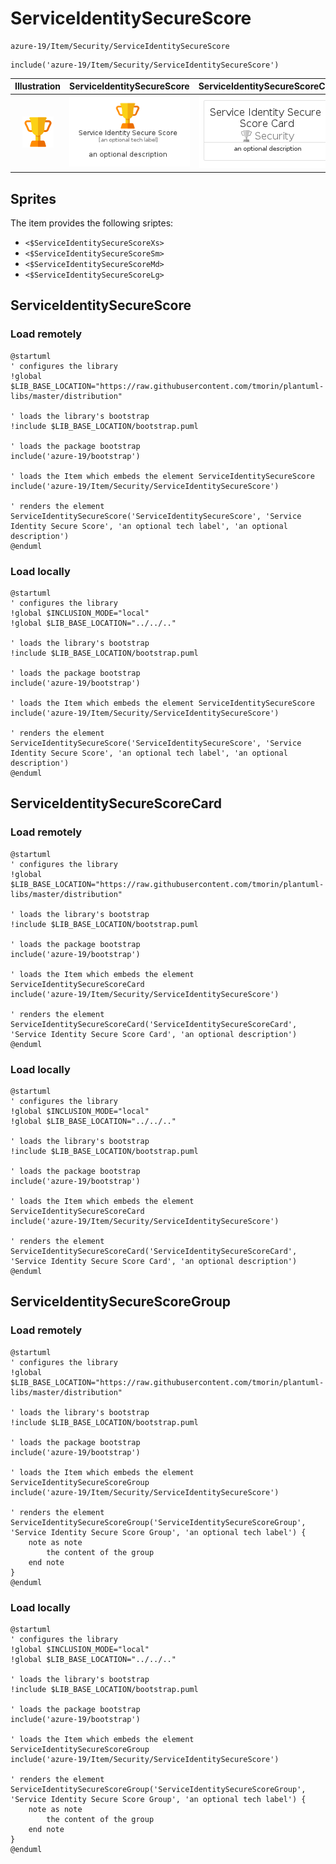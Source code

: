 # ServiceIdentitySecureScore


```text
azure-19/Item/Security/ServiceIdentitySecureScore
```

```text
include('azure-19/Item/Security/ServiceIdentitySecureScore')
```



| Illustration | ServiceIdentitySecureScore | ServiceIdentitySecureScoreCard | ServiceIdentitySecureScoreGroup |
| :---: | :---: | :---: | :---: |
| ![illustration for Illustration](../../../azure-19/Item/Security/ServiceIdentitySecureScore.png) | ![illustration for ServiceIdentitySecureScore](../../../azure-19/Item/Security/ServiceIdentitySecureScore.Local.png) | ![illustration for ServiceIdentitySecureScoreCard](../../../azure-19/Item/Security/ServiceIdentitySecureScoreCard.Local.png) | ![illustration for ServiceIdentitySecureScoreGroup](../../../azure-19/Item/Security/ServiceIdentitySecureScoreGroup.Local.png) |



## Sprites
The item provides the following sriptes:

- `<$ServiceIdentitySecureScoreXs>`
- `<$ServiceIdentitySecureScoreSm>`
- `<$ServiceIdentitySecureScoreMd>`
- `<$ServiceIdentitySecureScoreLg>`





## ServiceIdentitySecureScore

### Load remotely
```plantuml
@startuml
' configures the library
!global $LIB_BASE_LOCATION="https://raw.githubusercontent.com/tmorin/plantuml-libs/master/distribution"

' loads the library's bootstrap
!include $LIB_BASE_LOCATION/bootstrap.puml

' loads the package bootstrap
include('azure-19/bootstrap')

' loads the Item which embeds the element ServiceIdentitySecureScore
include('azure-19/Item/Security/ServiceIdentitySecureScore')

' renders the element
ServiceIdentitySecureScore('ServiceIdentitySecureScore', 'Service Identity Secure Score', 'an optional tech label', 'an optional description')
@enduml
```

### Load locally
```plantuml
@startuml
' configures the library
!global $INCLUSION_MODE="local"
!global $LIB_BASE_LOCATION="../../.."

' loads the library's bootstrap
!include $LIB_BASE_LOCATION/bootstrap.puml

' loads the package bootstrap
include('azure-19/bootstrap')

' loads the Item which embeds the element ServiceIdentitySecureScore
include('azure-19/Item/Security/ServiceIdentitySecureScore')

' renders the element
ServiceIdentitySecureScore('ServiceIdentitySecureScore', 'Service Identity Secure Score', 'an optional tech label', 'an optional description')
@enduml
```

## ServiceIdentitySecureScoreCard

### Load remotely
```plantuml
@startuml
' configures the library
!global $LIB_BASE_LOCATION="https://raw.githubusercontent.com/tmorin/plantuml-libs/master/distribution"

' loads the library's bootstrap
!include $LIB_BASE_LOCATION/bootstrap.puml

' loads the package bootstrap
include('azure-19/bootstrap')

' loads the Item which embeds the element ServiceIdentitySecureScoreCard
include('azure-19/Item/Security/ServiceIdentitySecureScore')

' renders the element
ServiceIdentitySecureScoreCard('ServiceIdentitySecureScoreCard', 'Service Identity Secure Score Card', 'an optional description')
@enduml
```

### Load locally
```plantuml
@startuml
' configures the library
!global $INCLUSION_MODE="local"
!global $LIB_BASE_LOCATION="../../.."

' loads the library's bootstrap
!include $LIB_BASE_LOCATION/bootstrap.puml

' loads the package bootstrap
include('azure-19/bootstrap')

' loads the Item which embeds the element ServiceIdentitySecureScoreCard
include('azure-19/Item/Security/ServiceIdentitySecureScore')

' renders the element
ServiceIdentitySecureScoreCard('ServiceIdentitySecureScoreCard', 'Service Identity Secure Score Card', 'an optional description')
@enduml
```

## ServiceIdentitySecureScoreGroup

### Load remotely
```plantuml
@startuml
' configures the library
!global $LIB_BASE_LOCATION="https://raw.githubusercontent.com/tmorin/plantuml-libs/master/distribution"

' loads the library's bootstrap
!include $LIB_BASE_LOCATION/bootstrap.puml

' loads the package bootstrap
include('azure-19/bootstrap')

' loads the Item which embeds the element ServiceIdentitySecureScoreGroup
include('azure-19/Item/Security/ServiceIdentitySecureScore')

' renders the element
ServiceIdentitySecureScoreGroup('ServiceIdentitySecureScoreGroup', 'Service Identity Secure Score Group', 'an optional tech label') {
    note as note
        the content of the group
    end note
}
@enduml
```

### Load locally
```plantuml
@startuml
' configures the library
!global $INCLUSION_MODE="local"
!global $LIB_BASE_LOCATION="../../.."

' loads the library's bootstrap
!include $LIB_BASE_LOCATION/bootstrap.puml

' loads the package bootstrap
include('azure-19/bootstrap')

' loads the Item which embeds the element ServiceIdentitySecureScoreGroup
include('azure-19/Item/Security/ServiceIdentitySecureScore')

' renders the element
ServiceIdentitySecureScoreGroup('ServiceIdentitySecureScoreGroup', 'Service Identity Secure Score Group', 'an optional tech label') {
    note as note
        the content of the group
    end note
}
@enduml
```

